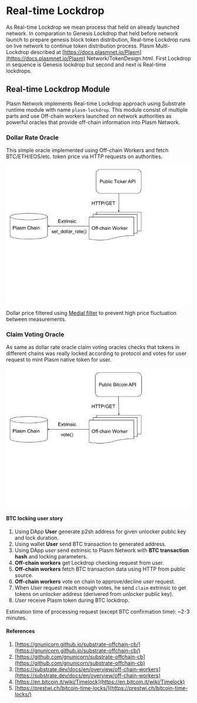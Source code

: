# Real-time Lockdrop

As Real-time Lockdrop we mean process that held on already launched network. In comparation to Genesis Lockdrop that held before network launch to prepare genesis block token distribution, Real-time Lockdrop runs on live network to continue token distribution process. Plasm Multi-Lockdrop described at [https://docs.plasmnet.io/Plasm](https://docs.plasmnet.io/Plasm) Network/TokenDesign.html. First Lockdrop in sequence is Genesis lockdrop but second and next is Real-time lockdrops.

## Real-time Lockdrop Module

Plasm Network implements Real-time Lockdrop approach using Substrate runtime module with name `plasm-lockdrop`. This module consist of multiple parts and use Off-chain workers launched on network authorities as powerful oracles that provide off-chain information into Plasm Network.

### Dollar Rate Oracle

This simple oracle implemented using Off-chain Workers and fetch BTC/ETH/EOS/etc. token price via HTTP requests on authorities.

![Dollar Rate Oracle](../../.gitbook/assets/dollar_rate_oracle.png)

Dollar price filtered using [Medial filter](https://en.wikipedia.org/wiki/Median_filter) to prevent high price fluctuation between measurements.

### Claim Voting Oracle

As same as dollar rate oracle claim voting oracles checks that tokens in different chains was really locked according to protocol and votes for user request to mint Plasm native token for user.

![Vote Oracle](../../.gitbook/assets/vote_oracle.png)

#### BTC locking user story

1. Using DApp **User** generate p2sh address for given unlocker public key and lock duration.
2. Using wallet **User** send BTC transaction to generated address. 
3. Using DApp _user_ send extrinsic to Plasm Network with **BTC transaction hash** and locking parameters.
4. **Off-chain workers** get Lockdrop checking request from user.
5. **Off-chain workers** fetch BTC transaction data using HTTP from public source.
6. **Off-chain workers** vote on chain to approve/decline _user_ request.
7. When _User_ request reach enough votes, he send `claim` extrinsic to get tokens on unlocker address \(derivered from unlocker public key\).
8. _User_ receive Plasm token during BTC lockdrop.

Estimation time of processing request \(except BTC confirmation time\): ~2-3 minutes.

#### References

1. [https://gnunicorn.github.io/substrate-offchain-cb/](https://gnunicorn.github.io/substrate-offchain-cb/)
2. [https://github.com/gnunicorn/substrate-offchain-cb](https://github.com/gnunicorn/substrate-offchain-cb)
3. [https://substrate.dev/docs/en/overview/off-chain-workers](https://substrate.dev/docs/en/overview/off-chain-workers)
4. [https://en.bitcoin.it/wiki/Timelock](https://en.bitcoin.it/wiki/Timelock)
5. [https://prestwi.ch/bitcoin-time-locks/](https://prestwi.ch/bitcoin-time-locks/)

